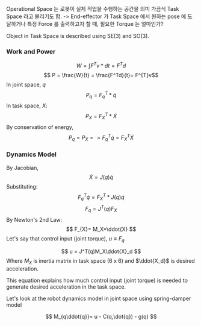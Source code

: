 Operational Space 는 로봇이 실제 작업을 수행하는 공간을 의미
가끔식 Task Space 라고 불리기도 함.
-> End-effector 가 Task Space 에서 원하는 pose 에 도달하거나 특정 Force 를 출력하고자 할 때, 필요한 Torque 는 얼마인가?

Object in Task Space is described using SE(3) and SO(3). 

### Work and Power

$$
W = \int{F^{T}v *dt} = F^{T} d
$$
$$ P = \frac{W}{t} = \frac{F^Td}{t}= F^{T}v$$
In joint space, $q$
$$P_q = F^T_q*\dot{q}$$
In task space, $X$:
$$P_{X}= F^T_X*\dot{X}$$
By conservation of energy,
$$
P_{q}= P_{X} => F^{T}_{q} \dot{q} = F^{T}_{X} \dot{X} 
$$

### Dynamics Model

By Jacobian,
$$\dot{X} = J(q)\dot{q} $$
Substituting:
$$
F^{T}_{q} \dot{q} = F^{T}_{X} * J(q)\dot{q}
$$
$$
F_{q}= J^T(q)F_X
$$
By Newton's 2nd Law:
$$
F_{X}= M_X*\ddot{X}
$$
Let's say that control input (joint torque), $u \equiv F_q$

$$
u = J^T(q)M_X\ddot{X}_d
$$
Where $M_X$ is inertia matrix in task space (6 x 6) and $\ddot{X_d}$ is desired acceleration.

This equation explains how much control input (joint torque) is needed to generate desired acceleration in the task space.

Let's look at the robot dynamics model in joint space using spring-damper model

$$
M_{q\ddot{q}}= u - C(q,\dot{q}) - g(q)
$$


